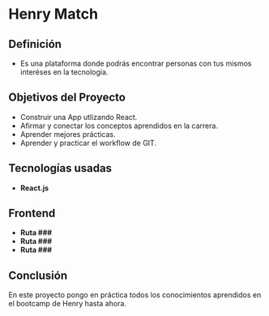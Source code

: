 # Henry Match

## Definición

- Es una plataforma donde podrás encontrar personas con tus mismos interéses en la tecnología.

## Objetivos del Proyecto

- Construir una App utlizando React.
- Afirmar y conectar los conceptos aprendidos en la carrera.
- Aprender mejores prácticas.
- Aprender y practicar el workflow de GIT.

## Tecnologías usadas

- __React.js__

## Frontend

- __Ruta ###__
- __Ruta ###__
- __Ruta ###__

## Conclusión

En este proyecto pongo en práctica todos los conocimientos aprendidos en el bootcamp de Henry hasta ahora.

